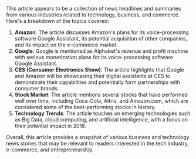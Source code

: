 This article appears to be a collection of news headlines and summaries from various industries related to technology, business, and commerce. Here's a breakdown of the topics covered:

1. **Amazon**: The article discusses Amazon's plans for its voice-processing software Google Assistant, its potential acquisition of other companies, and its impact on the e-commerce market.
2. **Google**: Google is mentioned as Alphabet's revenue and profit machine with serious monetization plans for its voice-processing software Google Assistant.
3. **CES (Consumer Electronics Show)**: The article highlights that Google and Amazon will be showcasing their digital assistants at CES to demonstrate their capabilities and potentially form partnerships with consumer brands.
4. **Stock Market**: The article mentions several stocks that have performed well over time, including Coca-Cola, Altria, and Amazon.com, which are considered some of the best-performing stocks in history.
5. **Technology Trends**: The article touches on emerging technologies such as Big Data, cloud computing, and artificial intelligence, with a focus on their potential impact in 2018.

Overall, this article provides a snapshot of various business and technology news stories that may be relevant to readers interested in the tech industry, e-commerce, and entrepreneurship.